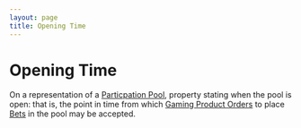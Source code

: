 ```yaml
---
layout: page
title: Opening Time
---
```


# Opening Time

On a representation of a [Particpation Pool](../concepts/participation-pool), property stating when the pool is open: that is, the point in time from which [Gaming Product Orders](../concepts/gaming-product-order) to place [Bets](../concepts/bet) in the pool may be accepted.
